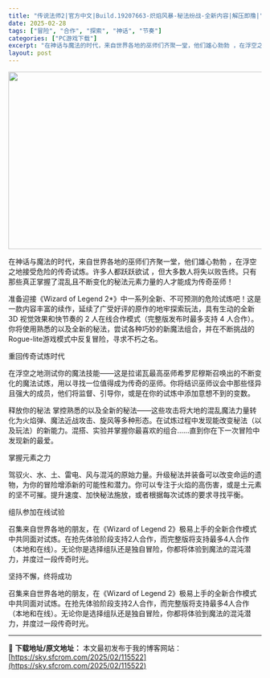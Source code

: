 ```yaml
---
title: "传说法师2|官方中文|Build.19207663-炽焰风暴-秘法纷战-全新内容|解压即撸|"
date: 2025-02-28
tags: ["冒险", "合作", "探索", "神话", "节奏"]
categories: ["PC游戏下载"]
excerpt: "在神话与魔法的时代，来自世界各地的巫师们齐聚一堂，他们雄心勃勃 ，在浮空之地接受危险的传奇试炼。许多人都跃跃欲试 ，但大多数人将失以败告终。只有那些真正掌握了混乱且不断变化的秘法元素力量的人才能成为传奇巫师！ 准备迎接《Wizard of Legend 2*》中一系列全新、不可预测的危险试炼吧！这是&hellip;"
layout: post
---
```


<img class="aligncenter size-full wp-image-115532" src="https://sky.sfcrom.com/wp-content/uploads/2025/02/2025022812501434.webp" alt="" width="616" height="353" />

在神话与魔法的时代，来自世界各地的巫师们齐聚一堂，他们雄心勃勃 ，在浮空之地接受危险的传奇试炼。许多人都跃跃欲试 ，但大多数人将失以败告终。只有那些真正掌握了混乱且不断变化的秘法元素力量的人才能成为传奇巫师！

准备迎接《Wizard of Legend 2*》中一系列全新、不可预测的危险试炼吧！这是一款内容丰富的续作，延续了广受好评的原作的地牢探索玩法，具有生动的全新 3D 视觉效果和快节奏的 2 人在线合作模式（完整版发布时最多支持 4 人合作）。你将使用熟悉的以及全新的秘法，尝试各种巧妙的新魔法组合，并在不断挑战的Rogue-lite游戏模式中反复冒险，寻求不朽之名。

重回传奇试炼时代

在浮空之地测试你的魔法技能——这是拉诺瓦最高巫师希罗尼穆斯召唤出的不断变化的魔法试炼，用以寻找一位值得成为传奇的巫师。你将结识巫师议会中那些怪异且强大的成员，他们将监督、引导你，或是在你的试炼中添加意想不到的变数。

释放你的秘法
掌控熟悉的以及全新的秘法——这些攻击将大地的混乱魔法力量转化为火焰弹、魔法近战攻击、旋风等多种形态。在试炼过程中发现能改变秘法（以及玩法）的新能力。混搭、实验并掌握你最喜欢的组合……直到你在下一次冒险中发现新的最爱。

掌握元素之力

驾驭火、水、土、雷电、风与混沌的原始力量。升级秘法并装备可以改变命运的遗物，为你的冒险增添新的可能性和潜力。你可以专注于火焰的高伤害，或是土元素的坚不可摧。提升速度、加快秘法施放，或者根据每次试炼的要求寻找平衡。

组队参加在线试验

召集来自世界各地的朋友，在《Wizard of Legend 2》极易上手的全新合作模式中共同面对试炼。在抢先体验阶段支持2人合作，而完整版将支持最多4人合作（本地和在线）。无论你是选择组队还是独自冒险，你都将体验到魔法的混沌潜力，并度过一段传奇时光。

坚持不懈，终将成功

召集来自世界各地的朋友，在《Wizard of Legend 2》极易上手的全新合作模式中共同面对试炼。在抢先体验阶段支持2人合作，而完整版将支持最多4人合作（本地和在线）。无论你是选择组队还是独自冒险，你都将体验到魔法的混沌潜力，并度过一段传奇时光。

---
📖 **下载地址/原文地址：** 本文最初发布于我的博客网站：[https://sky.sfcrom.com/2025/02/115522](https://sky.sfcrom.com/2025/02/115522)
